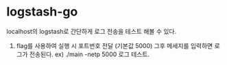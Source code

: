 # logstash-go
 localhost의 logstash로 간단하게 로그 전송을 테스트 해볼 수 있다.
 
 
 1. flag를 사용하여 실행 시 포트번호 전달 (기본값 5000)
 그후 메세지를 입력하면 로그가 전송된다.
 ex)
 ./main -netp 5000
 로그 테스트.


